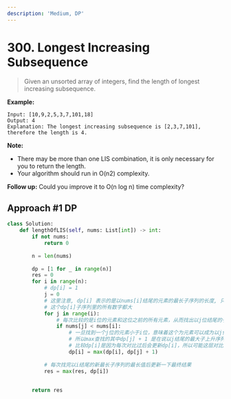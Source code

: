 ```yaml
---
description: 'Medium, DP'
---
```


# 300. Longest Increasing Subsequence

> Given an unsorted array of integers, find the length of longest increasing subsequence.

**Example:**

```text
Input: [10,9,2,5,3,7,101,18]
Output: 4 
Explanation: The longest increasing subsequence is [2,3,7,101], therefore the length is 4. 
```

**Note:**

* There may be more than one LIS combination, it is only necessary for you to return the length.
* Your algorithm should run in O\(n2\) complexity.

**Follow up:** Could you improve it to O\(n log n\) time complexity?

## Approach \#1 DP

```python
class Solution:
    def lengthOfLIS(self, nums: List[int]) -> int:
        if not nums:
            return 0
        
        n = len(nums)
        
        dp = [1 for _ in range(n)]
        res = 0
        for i in range(n):
            # dp[i] = 1
            j = 0
            # 这里注意, dp[i] 表示的是以nums[i]结尾的元素的最长子序列的长度, 只要后面的数字比这个结尾的元素大，那必将
            # 这个dp[i]子序列里的所有数字都大
            for j in range(i):
                # 每次比较的是i位的元素和这位之前的所有元素，从而找出以j位结尾的子序列
                if nums[j] < nums[i]:
                    # 一旦找到一个j位的元素小于i位，意味着这个为元素可以成为以j位结尾的子最大上升序列的新的最后一位
                    # 所以max查找的其中dp[j] + 1 是在说以j结尾的最大子上升序列加上i这位新的元素的长度, 即dp[j] + 1
                    # 比较dp[i]是因为每次对比过后会更新dp[i]，所以可能这层对比的dp[i] 是上一层更新过非1的最长值
                    dp[i] = max(dp[i], dp[j] + 1)
            
            # 每次找完以i结尾的新最长子序列的最长值后更新一下最终结果
            res = max(res, dp[i])
                    
                
        return res
```

